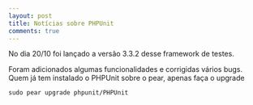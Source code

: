 ```yaml
---
layout: post
title: Notícias sobre PHPUnit
comments: true
---
```


No dia 20/10 foi lançado a versão 3.3.2 desse framework de testes.

Foram adicionados algumas funcionalidades e corrigidas vários bugs. Quem já tem instalado o PHPUnit sobre o pear, apenas faça o upgrade

`sudo pear upgrade phpunit/PHPUnit`
